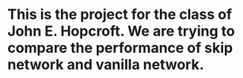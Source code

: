 # This is the project for the class of John E. Hopcroft. We are trying to compare the performance of skip network and vanilla network.
